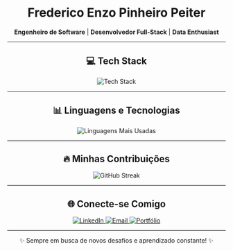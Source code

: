 <div align="center">
  <h1>Frederico Enzo Pinheiro Peiter</h1>
  <p><strong>Engenheiro de Software</strong> | <strong>Desenvolvedor Full-Stack</strong> | <strong>Data Enthusiast</strong></p>
</div>

---

<div align="center">
  <h2>💻 Tech Stack</h2>
  <img src="https://skillicons.dev/icons?i=java,js,ts,python,c,angular,spring,vue,postgres,github,vscode" alt="Tech Stack" />
</div>

---

<div align="center">
  <h2>📊 Linguagens e Tecnologias</h2>
  <img src="https://github-readme-stats.vercel.app/api/top-langs/?username=frederico-enzo&layout=compact&theme=radical" alt="Linguagens Mais Usadas" />
</div>

---

<div align="center">
  <h2>🔥 Minhas Contribuições</h2>
  <img src="https://github-readme-streak-stats.herokuapp.com/?user=frederico-enzo&theme=radical" alt="GitHub Streak" />
</div>

---

<div align="center">
  <h2>🌐 Conecte-se Comigo</h2>
  <a href="https://www.linkedin.com/in/frederico-enzo">
    <img src="https://img.shields.io/badge/LinkedIn-0077B5?style=for-the-badge&logo=linkedin&logoColor=white" alt="LinkedIn" />
  </a>
  <a href="mailto:frederico.enzo@example.com">
    <img src="https://img.shields.io/badge/Email-D14836?style=for-the-badge&logo=gmail&logoColor=white" alt="Email" />
  </a>
  <a href="https://frederico-enzo-portfolio.com">
    <img src="https://img.shields.io/badge/Portfolio-000000?style=for-the-badge&logo=About.me&logoColor=white" alt="Portfólio" />
  </a>
</div>

---

<div align="center">
  <p>✨ Sempre em busca de novos desafios e aprendizado constante! ✨</p>
</div>
